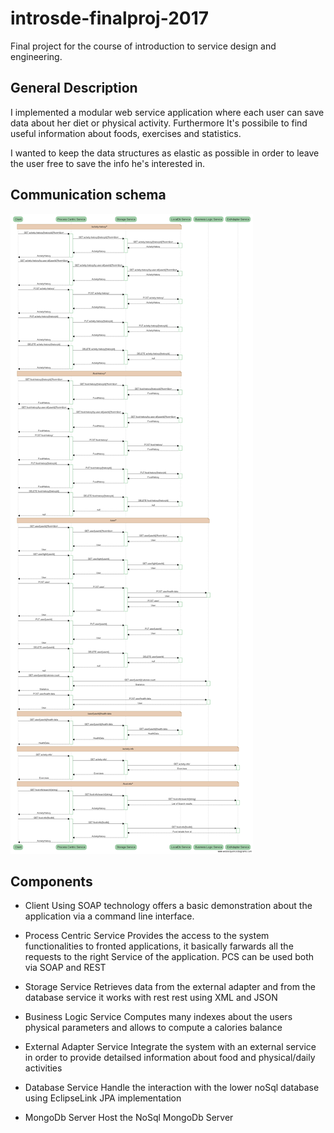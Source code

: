 # introsde-finalproj-2017
Final project for the course of introduction to service design and engineering.

## General Description
I implemented a modular web service application where each user can save data about her diet or physical activity. Furthermore It's possibile to find useful information about foods, exercises and statistics.

I wanted to keep the data structures as elastic as possible in order to leave the user free to save the info he's interested in.

## Communication schema
![Alt text](storage.png?raw=true "Communication architecture")

## Components

* Client
Using SOAP technology offers a basic demonstration about the application via a command line interface.

* Process Centric Service
Provides the access to the system functionalities to fronted applications, it basically farwards all the requests to the right Service of the application.
PCS can be used both via SOAP and REST

* Storage Service
Retrieves data from the external adapter and from the database service it works with rest rest using XML and JSON

* Business Logic Service
Computes many indexes about the users physical parameters and allows to compute a calories balance

* External Adapter Service
Integrate the system with an external service in order to provide detailsed information about food and physical/daily activities

* Database Service
Handle the interaction with the lower noSql database using EclipseLink JPA implementation

* MongoDb Server
Host the NoSql MongoDb Server
